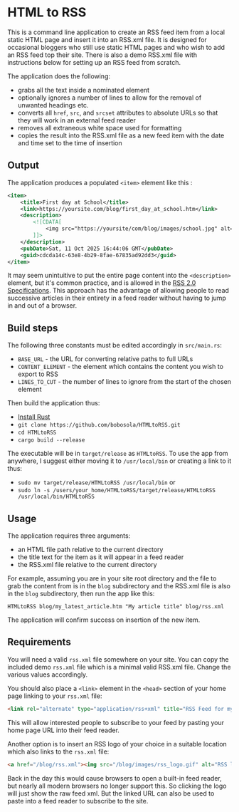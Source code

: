 # HTML to RSS

This is a command line application to create an RSS feed item from a local static HTML page and insert it into an RSS.xml file. It is designed for occasional bloggers who still use static HTML pages and who wish to add an RSS feed top their site. There is also a demo RSS.xml file with instructions below for setting up an RSS feed from scratch.

The application does the following:
* grabs all the text inside a nominated element
* optionally ignores a number of lines to allow for the removal of unwanted headings etc.
* converts all `href`, `src`, and `srcset` attributes to absolute URLs so that they will work in an external feed reader
* removes all extraneous white space used for formatting
* copies the result into the RSS.xml file as a new feed item with the date and time set to the time of insertion

## Output

The application produces a populated `<item>` element like this :

```xml
<item>
    <title>First day at School</title>
    <link>https://yoursite.com/blog/first_day_at_school.htm</link>
    <description>
        <![CDATA[
            <img src="https://yoursite/com/blog/images/school.jpg" alt="1st day as school" width="500" height="600">Today we took our son to school for the very first time .... etc.
        ]]>
    </description>
    <pubDate>Sat, 11 Oct 2025 16:44:06 GMT</pubDate>
    <guid>cdcda14c-63e8-4b29-8fae-67835ad92dd3</guid>
</item>
```

It may seem unintuitive to put the entire page content into the `<description>` element, but it's common practice, and is allowed in the [RSS 2.0 Specifications](https://www.rssboard.org/rss-specification#hrelementsOfLtitemgt). This approach has the advantage of allowing people to read successive articles in their entirety in a feed reader without having to jump in and out of a browser.

## Build steps

The following three constants must be edited accordingly in `src/main.rs`:
* `BASE_URL` - the URL for converting relative paths to full URLs
* `CONTENT_ELEMENT` - the element which contains the content you wish to export to RSS
* `LINES_TO_CUT` - the number of lines to ignore from the start of the chosen element

Then build the application thus:
* [Install Rust](https://rust-lang.org/tools/install/)
* `git clone https://github.com/bobosola/HTMLtoRSS.git`
* `cd HTMLtoRSS`
* `cargo build --release`

The executable will be in `target/release` as `HTMLtoRSS`. To use the app from anywhere, I suggest either moving it to `/usr/local/bin` or creating a link to it thus:

* `sudo mv target/release/HTMLtoRSS /usr/local/bin` or
* `sudo ln -s /users/your_home/HTMLtoRSS/target/release/HTMLtoRSS /usr/local/bin/HTMLtoRSS`

## Usage

The application requires three arguments:
* an HTML file path relative to the current directory
* the title text for the item as it will appear in a feed reader
* the RSS.xml file relative to the current directory

For example, assuming you are in your site root directory and the file to grab the content from is in the `blog` subdirectory and the RSS.xml file is also in the `blog` subdirectory, then run the app like this:

`HTMLtoRSS blog/my_latest_article.htm "My article title" blog/rss.xml`

The application will confirm success on insertion of the new item.

## Requirements

You will need a valid `rss.xml` file somewhere on your site. You can copy the included demo `rss.xml` file which is a minimal valid RSS.xml file. Change the various values accordingly.

You should also place a `<link>` element in the `<head>` section of your home page linking to your `rss.xml` file:
```html
<link rel="alternate" type="application/rss+xml" title="RSS Feed for my Blog" href="/blog/rss.xml">
```
This will allow interested people to subscribe to your feed by pasting your home page URL into their feed reader.

Another option is to insert an RSS logo of your choice in a suitable location which also links to the `rss.xml` file:
```html
<a href="/blog/rss.xml"><img src="/blog/images/rss_logo.gif" alt="RSS logo" width="36" height="14"></a>
```
Back in the day this would cause browsers to open a built-in feed reader, but nearly all modern browsers no longer support this. So clicking the logo will just show the raw feed xml. But the linked URL can also be used to paste into a feed reader to subscribe to the site.
